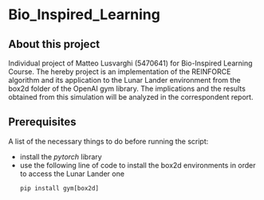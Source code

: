 # Bio_Inspired_Learning

## About this project
Individual project of Matteo Lusvarghi (5470641) for Bio-Inspired Learning Course. 
  The hereby project is an implementation of the REINFORCE algorithm and its application to the Lunar Lander environment
from the box2d folder of the OpenAI gym library. 
  The implications and the results obtained from this simulation will be analyzed in the correspondent report. 

## Prerequisites
A list of the necessary things to do before running the script:
- install the *pytorch* library 
- use the following line of code to install the box2d environments in order to access the Lunar Lander one
  ```
  pip install gym[box2d]
  ```
